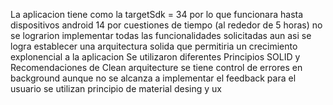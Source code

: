 La aplicacion tiene como la  targetSdk = 34 por lo que funcionara hasta dispositivos android 14
por cuestiones de tiempo (al rededor de 5 horas) no se lograrion implementar todas las funcionalidades solicitadas aun asi se logra establecer una arquitectura solida que permitiria un crecimiento explonencial a la aplicacion
Se utilizaron diferentes Principios SOLID y Recomendaciones de Clean arquitecture
se tiene control de errores en background aunque no se alcanza a implementar el feedback para el usuario
se utilizan principio de material desing y ux
